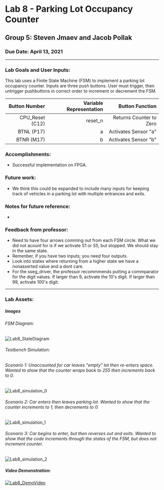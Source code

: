 # Lab 8 - Parking Lot Occupancy Counter
## Group 5: Steven Jmaev and Jacob Pollak
### Due Date: April 13, 2021

***
### Lab Goals and User Inputs:
This lab uses a Finite State Machine (FSM) to implement a parking lot occupancy counter. Inputs are three push buttons. User must trigger, then untrigger pushbuttons in correct order to increment or decrement the FSM.

| Button Number | Variable Representation | Button Function | 
| -----------: | -----------: | -----------: |
| CPU_Reset (C12) |   reset_n | Returns Counter to Zero |
| BTNL (P17) |   a | Activates Sensor "a" |
| BTNR (M17) |   b | Activates Sensor "b" |



### Accomplishments:
* Successful implementation on FPGA. 

### Future work: 
* We think this could be expanded to include many inputs for keeping track of vehicles in a parking lot with multiple entrances and exits. 

### Notes for future reference: 
* 

### Feedback from professor:
* Need to have four arrows comming out from each FSM circle. What we did not acount for is if we activate S1 or S5, but stopped. We should stay in the same state.
* Remenber, if you have two inputs; you need four outputs.
* Look into states where returning from a higher state we have a nonasserted value and a dont care. 
* For the sseg_driver, the professor recommmends putting a commparator for the digit values. If larger than 9, activate the 10's digit. If larger than 99, activate 100's digit. 

***

### Lab Assets:

##### Images
###### FSM Diagram:
![Lab8_StateDiagram](https://github.com/aseddin-teaching/lab-8---parking-lot-occupancy-counter-group-5-1/blob/main/Images/FSM_diagram.svg)

###### Testbench Simulation:
######  Scenario 1: Unaccounted for car leaves "empty" lot then re-enters space. Wanted to show that the counter wraps back to 255 then increments back to 0.
![Lab8_simulation_0](https://github.com/aseddin-teaching/lab-8---parking-lot-occupancy-counter-group-5-1/blob/main/Images/parking_lot_application_testbench_0.png)
######  Scenario 2: Car enters then leaves parking lot. Wanted to show that the counter increments to 1, then decrements to 0.
![Lab8_simulation_1](https://github.com/aseddin-teaching/lab-8---parking-lot-occupancy-counter-group-5-1/blob/main/Images/parking_lot_application_testbench_1.png)
######  Scenario 3: Car begins to enter, but then reverses out and exits. Wanted to show that the code increments through the states of the FSM, but does not increment counter.
![Lab8_simulation_2](https://github.com/aseddin-teaching/lab-8---parking-lot-occupancy-counter-group-5-1/blob/main/Images/parking_lot_application_testbench_2.png)

##### Video Demonstration:
[![Lab8_DemoVideo](https://github.com/aseddin-teaching/lab-8---parking-lot-occupancy-counter-group-5-1/blob/main/Images/Lab_8_Gif.gif)](https://youtu.be/BWKJPQsHB3s)
